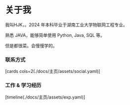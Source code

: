 # 关于我

我叫HJK，。2024 年本科毕业于湖南工业大学物联网工程专业。

熟悉 JAVA，能够简单使用 Python, Java, SQL 等。  

但是都很菜。会慢慢学的。

### 联系方式

[cards cols=2(./docs/主页/assets/social.yaml)]

### 工作 & 学习经历

[timeline(./docs/主页/assets/exp.yaml)]
